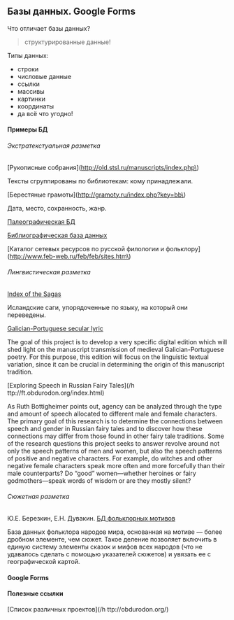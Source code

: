 ## Базы данных. Google Forms

Что отличает базы данных?

> структурированные данные!

Типы данных:

* строки
* числовые данные
* ссылки
* массивы
* картинки
* координаты
* да всё что угодно!

#### Примеры БД

###### Экстратекстуальная разметка

[Рукописные собрания](http://old.stsl.ru/manuscripts/index.php\)

Тексты сгруппированы по библиотекам: кому принадлежали.

[Берестяные грамоты](http://gramoty.ru/index.php?key=bb\)

Дата, место, сохранность, жанр.

[Палеографическая БД](http://www.digipal.eu/)

[Библиографическая база данных](http://www.feb-web.ru/biblio/)

[Каталог сетевых ресурсов по русской филологии и фольклору](http://www.feb-web.ru/feb/feb/sites.htm\)

###### Лингвистическая разметка

[Index of the Sagas](http://sagadb.org/index_az)

Исландские саги, упорядоченные по языку, на который они переведены.

[Galician-Portuguese secular lyric](http://gl-pt.obdurodon.org/)

The goal of this project is to develop a very specific digital edition which will shed light on the manuscript transmission of medieval Galician-Portuguese poetry. For this purpose, this edition will focus on the linguistic textual variation, since it can be crucial in determining the origin of this manuscript tradition.

[Exploring Speech in Russian Fairy Tales](/h ttp://ft.obdurodon.org/index.html)  

As Ruth Bottigheimer points out, agency can be analyzed through the type and amount of speech allocated to different male and female characters. The primary goal of this research is to determine the connections between speech and gender in Russian fairy tales and to discover how these connections may differ from those found in other fairy tale traditions. Some of the research questions this project seeks to answer revolve around not only the speech patterns of men and women, but also the speech patterns of positive and negative characters. For example, do witches and other negative female characters speak more often and more forcefully than their male counterparts? Do “good” women—whether heroines or fairy godmothers—speak words of wisdom or are they mostly silent?

###### Сюжетная разметка

Ю.Е. Березкин, Е.Н. Дувакин. [БД фольклорных мотивов](http://ruthenia.ru/folklore/berezkin/)  

База данных фольклора народов мира, основанная на мотиве — более дробном элементе, чем сюжет. Такое деление позволяет включить в единую систему элементы сказок и мифов всех народов \(что не удавалось сделать с помощью указателей сюжетов\) и увязать ее с географической картой.

#### Google Forms



#### Полезные ссылки  

[Список различных проектов](/h ttp://obdurodon.org/)  



